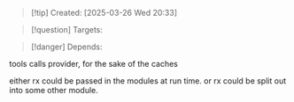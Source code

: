 
>[!tip] Created: [2025-03-26 Wed 20:33]

>[!question] Targets: 

>[!danger] Depends: 

tools calls provider, for the sake of the caches

either rx could be passed in the modules at run time.
or rx could be split out into some other module.